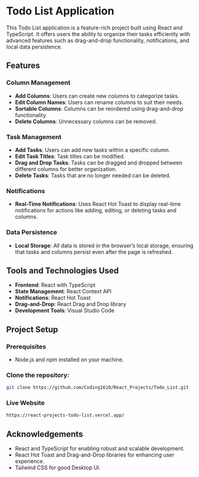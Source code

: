 # Todo List Application

This Todo List application is a feature-rich project built using React and TypeScript. It offers users the ability to organize their tasks efficiently with advanced features such as drag-and-drop functionality, notifications, and local data persistence.

## Features

### Column Management
- **Add Columns**: Users can create new columns to categorize tasks.
- **Edit Column Names**: Users can rename columns to suit their needs.
- **Sortable Columns**: Columns can be reordered using drag-and-drop functionality.
- **Delete Columns**: Unnecessary columns can be removed.

### Task Management
- **Add Tasks**: Users can add new tasks within a specific column.
- **Edit Task Titles**: Task titles can be modified.
- **Drag and Drop Tasks**: Tasks can be dragged and dropped between different columns for better organization.
- **Delete Tasks**: Tasks that are no longer needed can be deleted.

### Notifications
- **Real-Time Notifications**: Uses React Hot Toast to display real-time notifications for actions like adding, editing, or deleting tasks and columns.

### Data Persistence
- **Local Storage**: All data is stored in the browser’s local storage, ensuring that tasks and columns persist even after the page is refreshed.

## Tools and Technologies Used

- **Frontend**: React with TypeScript
- **State Management**: React Context API
- **Notifications**: React Hot Toast
- **Drag-and-Drop**: React Drag and Drop library
- **Development Tools**: Visual Studio Code

## Project Setup

### Prerequisites
- Node.js and npm installed on your machine.

### Clone the repository:
   ```bash
   git clone https://github.com/Coding1610/React_Projects/Todo_List.git
   ```
### Live Website 
   ```bash
   https://react-projects-todo-list.vercel.app/
   ```

## Acknowledgements
- React and TypeScript for enabling robust and scalable development.
- React Hot Toast and Drag-and-Drop libraries for enhancing user experience.
- Tailwind CSS for good Desktop UI.
